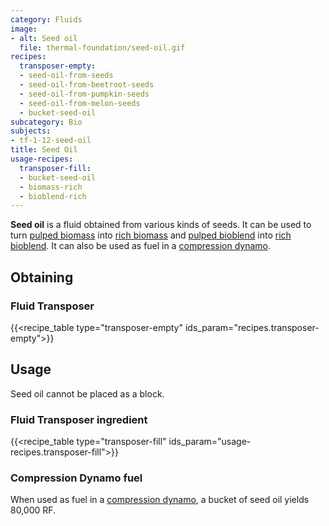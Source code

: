 ```yaml
---
category: Fluids
image:
- alt: Seed oil
  file: thermal-foundation/seed-oil.gif
recipes:
  transposer-empty:
  - seed-oil-from-seeds
  - seed-oil-from-beetroot-seeds
  - seed-oil-from-pumpkin-seeds
  - seed-oil-from-melon-seeds
  - bucket-seed-oil
subcategory: Bio
subjects:
- tf-1-12-seed-oil
title: Seed Oil
usage-recipes:
  transposer-fill:
  - bucket-seed-oil
  - biomass-rich
  - bioblend-rich
---
```


**Seed oil** is a fluid obtained from various kinds of seeds. It can be used to
turn [pulped biomass](../pulped-biomass/) into [rich
biomass](../rich-biomass/) and [pulped
bioblend](../pulped-bioblend/) into [rich
bioblend](../rich-bioblend/). It can also be used as fuel
in a [compression dynamo](../../thermal-expansion/compression-dynamo/).


Obtaining
---------

### Fluid Transposer
{{<recipe_table type="transposer-empty" ids_param="recipes.transposer-empty">}}


Usage
-----

Seed oil cannot be placed as a block.

### Fluid Transposer ingredient
{{<recipe_table type="transposer-fill" ids_param="usage-recipes.transposer-fill">}}

### Compression Dynamo fuel
When used as fuel in a [compression
dynamo](../../thermal-expansion/compression-dynamo/), a bucket of seed oil
yields 80,000 RF.
